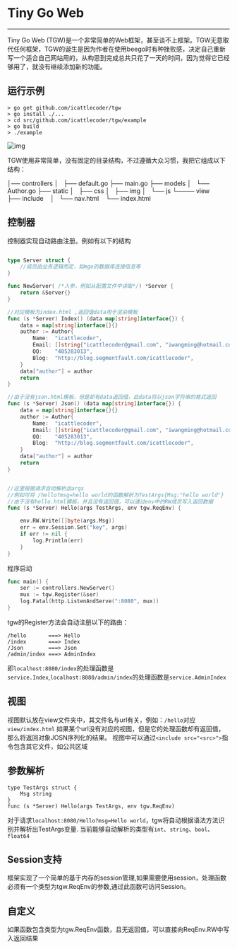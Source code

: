 # Tiny Go Web
---

Tiny Go Web (TGW)是一个非常简单的Web框架，甚至谈不上框架。TGW无意取代任何框架，TGW的诞生是因为作者在使用beego时有种挫败感，决定自己重新写一个适合自己网站用的，从构思到完成总共只花了一天的时间，因为觉得它已经够用了，就没有继续添加新的功能。

## 运行示例

```
> go get github.com/icattlecoder/tgw
> go install ./...
> cd src/github.com/icattlecoder/tgw/example
> go build
> ./example 
```

![img](http://icattlecoder.qiniudn.com/tgw.png)


TGW使用非常简单，没有固定的目录结构，不过遵循大众习惯，我把它组成以下结构：

│── controllers
│   ├── default.go
├── main.go
├── models
│   └── Author.go
├── static
│   ├── css
│   ├── img
│   └── js
└──── view
    ├── include
    │   └── nav.html
    └── index.html

## 控制器

控制器实现自动路由注册。例如有以下的结构

```go

type Server struct {
	//成员由业务逻辑而定，如mgo的数据库连接信息等
}

func NewServer( /*入参，例如从配置文件中读取*/) *Server {
	return &Server{}
}

//对应模板为index.html ,返回值data用于渲染模板
func (s *Server) Index() (data map[string]interface{}) {
	data = map[string]interface{}{}
	author := Author{
		Name:  "icattlecoder",
		Email: []string{"icattlecoder@gmail.com", "iwangming@hotmail.com"},
		QQ:    "405283013",
		Blog:  "http://blog.segmentfault.com/icattlecoder",
	}
	data["author"] = author
	return
}

//由于没有json.html模板，但是却有data返回值，此data将以json字符串的格式返回
func (s *Server) Json() (data map[string]interface{}) {
	data = map[string]interface{}{}
	author := Author{
		Name:  "icattlecoder",
		Email: []string{"icattlecoder@gmail.com", "iwangming@hotmail.com"},
		QQ:    "405283013",
		Blog:  "http://blog.segmentfault.com/icattlecoder",
	}
	data["author"] = author
	return
}


//这里根据请求自动解析出args
//例如可将 /hello?msg=hello world的函数解析为TestArgs{Msg:"hello world"}
//由于没有hello.html模板，并且没有返回值，可以通过env中的RW成员写入返回数据
func (s *Server) Hello(args TestArgs, env tgw.ReqEnv) {

	env.RW.Write([]byte(args.Msg))
	err = env.Session.Set("key", args)
	if err != nil {
		log.Println(err)
	}
}
```

程序启动
``` go
func main() {
	ser := controllers.NewServer()
	mux := tgw.Register(&ser)
	log.Fatal(http.ListenAndServe(":8080", mux))
}
```

tgw的Register方法会自动注册以下的路由：

```
/hello 		 ===> Hello
/index 		 ===> Index
/Json 		 ===> Json
/admin/index ===> AdminIndex
```

即`localhost:8080/index`的处理函数是`service.Index`,`localhost:8080/admin/index`的处理函数是`service.AdminIndex`

## 视图

视图默认放在view文件夹中，其文件名与url有关，例如：`/hello`对应 `view/index.html`
如果某个url没有对应的视图，但是它的处理函数却有返回值，那么将返回对象JOSN序列化的结果。
视图中可以通过`<include src="<src>">`指令包含其它文件，如公共区域

## 参数解析

```
type TestArgs struct {
	Msg string
}
func (s *Server) Hello(args TestArgs, env tgw.ReqEnv)

```
对于请求`localhost:8080/Hello?msg=Hello world`，tgw将自动根据语法方法识别并解析出TestArgs变量.
当前能够自动解析的类型有`int`、`string`、`bool`、`float64`

## Session支持

框架实现了一个简单的基于内存的session管理,如果需要使用session，处理函数必须有一个类型为tgw.ReqEnv的参数,通过此函数可访问Session。

## 自定义

如果函数包含类型为tgw.ReqEnv函数，且无返回值，可以直接向ReqEnv.RW中写入返回结果






